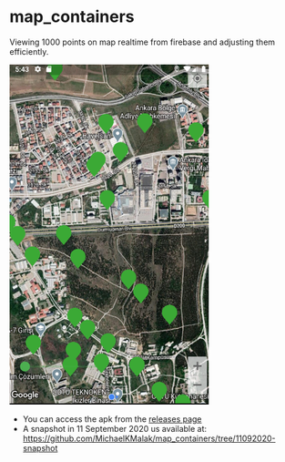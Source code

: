 # map_containers
Viewing 1000 points on map realtime from firebase and adjusting them efficiently.

<img src="https://github.com/MichaelKMalak/map_containers/blob/master/screenshots/Screenshot_1.png" width="350" />

- You can access the apk from the [releases page](https://github.com/MichaelKMalak/map_containers/releases)
- A snapshot in 11 September 2020 us available at: https://github.com/MichaelKMalak/map_containers/tree/11092020-snapshot
